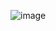 ![image](https://user-images.githubusercontent.com/57476251/139305349-87ed0518-2b29-482f-b932-74e9dbe26f7c.png)
